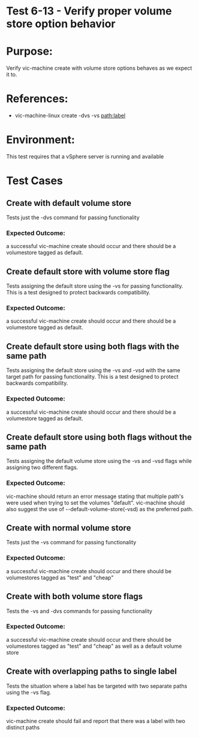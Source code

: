 Test 6-13 - Verify proper volume store option behavior
=======

# Purpose:
Verify vic-machine create with volume store options behaves as we expect it to. 

# References:
* vic-machine-linux create -dvs <path> -vs <path:label>

# Environment:
This test requires that a vSphere server is running and available

# Test Cases


## Create with default volume store

Tests just the -dvs command for passing functionality

### Expected Outcome:

a successful vic-machine create should occur and there should be a volumestore tagged as default. 

## Create default store with volume store flag

Tests assigning the default store using the -vs for passing functionality. This is a test designed to protect backwards compatibility.

### Expected Outcome: 
a successful vic-machine create should occur and there should be a volumestore tagged as default. 

## Create default store using both flags with the same path

Tests assigning the default store using the -vs and -vsd with the same target path for passing functionality. This is a test designed to protect backwards compatibility.

### Expected Outcome: 


a successful vic-machine create should occur and there should be a volumestore tagged as default. 

## Create default store using both flags without the same path

Tests assigning the default volume store using the -vs and -vsd flags while assigning two different flags.

### Expected Outcome: 

vic-machine should return an error message stating that multiple path's were used when trying to set the volumes "default". vic-machine should also suggest the use of --default-volume-store(-vsd) as the preferred path. 

## Create with normal volume store

Tests just the -vs command for passing functionality

### Expected Outcome:

a successful vic-machine create should occur and there should be volumestores tagged as "test" and "cheap" 

## Create with both volume store flags

Tests the -vs and -dvs commands for passing functionality

### Expected Outcome:

a successful vic-machine create should occur and there should be volumestores tagged as "test" and "cheap"  as well as a default volume store

## Create with overlapping paths to single label

Tests the situation where a label has be targeted with two separate paths using the -vs flag. 

### Expected Outcome:

vic-machine create should fail and report that there was a label with two distinct paths

